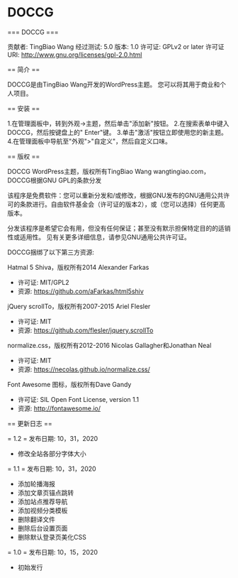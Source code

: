 # DOCCG
=== DOCCG ===

贡献者: TingBiao Wang
经过测试: 5.0
版本: 1.0
许可证: GPLv2 or later
许可证 URI: http://www.gnu.org/licenses/gpl-2.0.html

== 简介 ==

DOCCG是由TingBiao Wang开发的WordPress主题。 您可以将其用于商业和个人项目。

== 安装 ==

1.在管理面板中，转到外观->主题，然后单击"添加新"按钮。
2.在搜索表单中键入DOCCG，然后按键盘上的" Enter"键。
3.单击"激活"按钮立即使用您的新主题。
4.在管理面板中导航至"外观">"自定义"，然后自定义口味。

== 版权 ==

DOCCG WordPress主题，版权所有TingBiao Wang wangtingiao.com，DOCCG根据GNU GPL的条款分发

该程序是免费软件：您可以重新分发和/或修改，根据GNU发布的GNU通用公共许可的条款进行。自由软件基金会（许可证的版本2），或（您可以选择）任何更高版本。

分发该程序是希望它会有用，但没有任何保证；甚至没有默示担保特定目的的适销性或适用性。 见有关更多详细信息，请参见GNU通用公共许可证。

DOCCG捆绑了以下第三方资源:

Hatmal 5 Shiva，版权所有2014 Alexander Farkas
* 许可证: MIT/GPL2
* 资源: https://github.com/aFarkas/html5shiv

jQuery scrollTo，版权所有2007-2015 Ariel Flesler
* 许可证: MIT
* 资源: https://github.com/flesler/jquery.scrollTo

normalize.css，版权所有2012-2016 Nicolas Gallagher和Jonathan Neal
* 许可证: MIT
* 资源: https://necolas.github.io/normalize.css/

Font Awesome 图标，版权所有Dave Gandy
* 许可证: SIL Open Font License, version 1.1
* 资源: http://fontawesome.io/

== 更新日志 ==

= 1.2 =
发布日期: 10，31，2020

* 修改全站各部分字体大小

= 1.1 =
发布日期: 10，31，2020

* 添加轮播海报
* 添加文章页锚点跳转
* 添加站点推荐导航
* 添加视频分类模板
* 删除翻译文件
* 删除后台设置页面
* 删除默认登录页美化CSS

= 1.0 =
发布日期: 10，15，2020

* 初始发行

